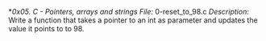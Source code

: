 **0x05. C - Pointers, arrays and strings*
*File:* 0-reset_to_98.c
*Description:* Write a function that takes a pointer to an int as parameter and updates the value it points to to 98.
